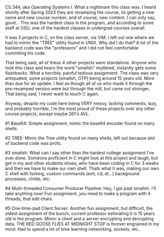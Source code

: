 CS 344, aka Operating Systems I. What a nightmare this class was.
I heard shortly after Spring 2023 they are revamping the course, its getting
a new name and new course number, and of course, new content. I can only say,
good... This was the hardest class in the program, and according to some staff
at OSU, one of the hardest classes in undergrad courses overall. 

It was 5 projects in C, on the class server, via VIM. I left out one where we had to mimic the "TREE" utility
found in UNIX. Why did I do that? A lot of the backend code was the "professors"
and I did not feel comfortable commiting his code. 

That being said, all of these 4 other projects were standalone. Anyone who took this
class and hears the word "smallsh" muttered, instantly gets some flashbacks. What a horrible, painful
tedious assignment. The class was very antiquated, some projects (smallsh, OTP) being around 15 years old.
More than due for an update. I feel as though all of us who made it through the pre-revamped version
were but through the mill, but came out stronger. That being said, I never want to touch C again.

Anyway, despite my code here being VERY messy, lacking comments, lazy, and probably horrible, I'm the most
proud of these projects over any other course projects, except maybe 261's AVL.

#1 Base64: Simple assignment, mimic the base64 encoder found on many shells.

#2 TREE: Mimic the Tree utility found on many shells, left out because alot of backend code was profs.

#3 smallsh: What can I say other than the hardest college assignment I've ever done. Someone proficient in C
might look at this project and laugh, but get in my and other students shoes, who have been coding in C
for 3 weeks and then we have to make our own shell. Thats what it was, making our own C shell with
forking, custom commands (exit, cd, et...) background processes, childs, etc. 

#4 Multi-threaded Consumer Producer Pipeline: Hey, I got past smallsh. I'll take anything now!
Fun assignment, you need to make a program with 4 threads, that edit chars. 

#5 One-time-pad Client Server: Another fun assignment, but difficult, the oldest assignment of the bunch, current professor
estimating it is 15 years old in the program. Mimic a client and a server encrypting and decrypting data. THE RED GOOSE FLIES AT MIDNIGHT STOP
is forever engrained in my mind. Had to spend a lot of time learning networking, sockets, etc.. 
